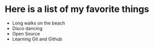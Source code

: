# Here is a list of my favorite things
- Long walks on the beach
- Disco dancing
- Open Source
- Learning Git and Github
